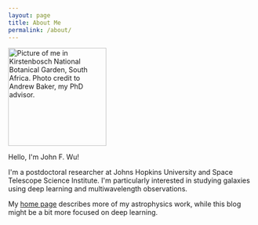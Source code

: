 ```yaml
---
layout: page
title: About Me
permalink: /about/
---
```


<img src="https://jwuphysics.github.io/images/portrait.jpg" width="200" alt="Picture of me in Kirstenbosch National Botanical Garden, South Africa. Photo credit to Andrew Baker, my PhD advisor." />

Hello, I'm John F. Wu!

I'm a postdoctoral researcher at Johns Hopkins University and Space Telescope Science Institute. I'm particularly interested in studying galaxies using deep learning and multiwavelength observations.

My [home page](https://jwuphysics.github.io) describes more of my astrophysics work, while this blog might be a bit more focused on deep learning.
